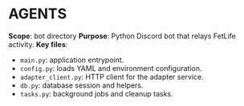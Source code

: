 # AGENTS
**Scope**: bot directory
**Purpose**: Python Discord bot that relays FetLife activity.
**Key files**:
- `main.py`: application entrypoint.
- `config.py`: loads YAML and environment configuration.
- `adapter_client.py`: HTTP client for the adapter service.
- `db.py`: database session and helpers.
- `tasks.py`: background jobs and cleanup tasks.
